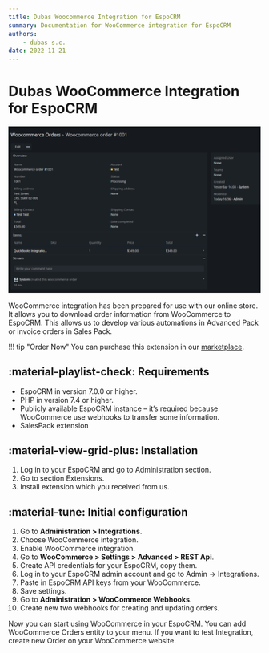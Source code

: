 ```yaml
---
title: Dubas Woocommerce Integration for EspoCRM
summary: Documentation for WooCommerce integration for EspoCRM
authors:
    - dubas s.c.
date: 2022-11-21
---
```

# Dubas WooCommerce Integration for EspoCRM
![WooCommerce Integration](../../images/woocommerce.png)

WooCommerce integration has been prepared for use with our online store. It allows you to download order information from WooCommerce to EspoCRM. This allows us to develop various automations in Advanced Pack or invoice orders in Sales Pack.

!!! tip "Order Now"
    You can purchase this extension in our [marketplace](https://devcrm.it/woocommerce).

## :material-playlist-check:  Requirements
- EspoCRM in version 7.0.0 or higher.
- PHP in version 7.4 or higher.
- Publicly available EspoCRM instance – it’s required because WooCommerce use webhooks to transfer some information.
- SalesPack extension

## :material-view-grid-plus: Installation
1.	Log in to your EspoCRM and go to Administration section.
2.	Go to section Extensions.
3. Install extension which you received from us.

## :material-tune: Initial configuration
1.	Go to **Administration > Integrations**.
2.	Choose WooCommerce integration.
3.	Enable WooCommerce integration.
4.	Go to **WooCommerce > Settings > Advanced > REST Api**.
5.	Create API credentials for your EspoCRM, copy them.
6.	Log in to your EspoCRM admin account and go to Admin -> Integrations.
7.	Paste in EspoCRM API keys from your WooCommerce.
8.	Save settings.
9.	Go to **Administration > WooCommerce Webhooks**.
10.	Create new two webhooks for creating and updating orders.

Now you can start using WooCommerce in your EspoCRM. You can add WooCommerce Orders entity to your menu.
If you want to test Integration, create new Order on your WooCommerce website.

